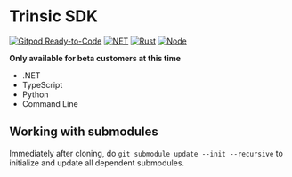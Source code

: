# Trinsic SDK

[![Gitpod Ready-to-Code](https://img.shields.io/badge/Gitpod-ready--to--code-blue?logo=gitpod)](https://gitpod.io/#https://github.com/trinsic-id/sdk)
[![NET](https://github.com/trinsic-id/sdk/actions/workflows/dotnet.yml/badge.svg)](https://github.com/trinsic-id/sdk/actions/workflows/dotnet.yml)
[![Rust](https://github.com/trinsic-id/sdk/actions/workflows/rust.yml/badge.svg)](https://github.com/trinsic-id/sdk/actions/workflows/rust.yml)
[![Node](https://github.com/trinsic-id/sdk/actions/workflows/node.yml/badge.svg)](https://github.com/trinsic-id/sdk/actions/workflows/node.yml)

**Only available for beta customers at this time**

- .NET
- TypeScript
- Python
- Command Line

## Working with submodules

Immediately after cloning, do `git submodule update --init --recursive` to initialize and update all dependent submodules.

